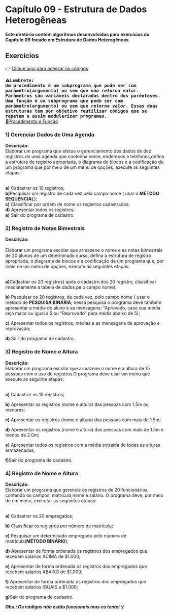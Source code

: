 <h1>Capítulo 09 - Estrutura de Dados Heterogêneas</h1>
<strong>Este diretório contém algoritmos desenvolvidos para exercícios do Capítulo 09  focado em Estrutura de Dados Heterogêneas.</strong>

<h2>Exercícios</h2>

👉 [Clique aqui para acessar os códigos](https://github.com/JulioCesarSantosdv/Logica-com-Algoritimos/tree/main/Cap%C3%ADtulo%2009%20-%20Estrutura%20de%20Dados%20Heterog%C3%AAneas)

⚠️<strong><tt>Lembrete:<br>
Um procedimento é um subprograma que pode ser com parâmetro(argumento) ou sem que <i>não retorna valor</i>. Parâmetros são variáveis declaradas dentro dos parênteses.
Uma função é um subprograma que pode ser com parâmetro(argumento) ou sem que <i>retorna valor</i>.
Essas duas estruturas tem por objetivo reutilizar códigos que se repetem e assim modularizar programas.</tt></strong><br>
🎥[Procedimento e Função](https://www.youtube.com/watch?v=1U28x3STVos)

<h3>1) Gerenciar Dados de Uma Agenda</h3>
<strong>Descrição:</strong><br>
Elaborar um programa que efetue o gerenciamento dos dados de dez registros de uma agenda que contenha nome, endereços e telefones,defina a estrutura de registro apropriada, o diagrama de blocos e a codificação de um programa que,por meio de um menu de opções, execute as seguintes etapas:<br><br>

<strong>a)</strong> Cadastrar os 10 registros;<br>
<strong>b)</strong>Pesquisar um registro de cada vez pelo campo nome ( usar o <strong>MÉTODO SEQUENCIAL</strong>);<br>
<strong>c)</strong> Classificar por ordem de nome os registros cadastrados;<br>
<strong>d)</strong> Apresentar todos os registros;<br>
<strong>e)</strong> Sair do programa de cadastro.<br>


<h3>2) Registro de Notas Bimestrais</h3>
<strong>Descrição:</strong><br><br>
Elaborar um programa escolar que armazene o nome e as notas bimestrais de 20 alunos de um determinado curso, defina a estrutura de registro apropriada, o diagrama de blocos e a codificação de um programa que, por meio de um menu de opções, execute as seguintes etapas:<br><br>

<strong>a)</strong>Cadastrar os 20 registros( após o cadastro dos 20 registro, classificar imediatamente a tabela de dados pelo campo nome);<br>

<strong>b)</strong> Pesquisar os 20 registros, de cada vez, pelo campo nome ( usar o método de <strong>PESQUISA BINÁRIA</strong>; nessa pesquisa o programa deve também apresentar a média do aluno e as mensagens: "Aprovado, caso sua média seja maior ou igual a 5 ou "Reprovado" para média abaixo de 5);<br>

<strong>c)</strong> Apresentar todos os registros, médias e as mensagens de aprovação e reprovação;<br>

<strong>d)</strong> Sair do programa de cadastro.<br>

<h3>3) Registro de Nome e Altura</h3>
<strong>Descrição:</strong><br>
Elaborar um programa escolar que armazene o nome e a altura de 15 pessoas com o uso de registros.O programa deve usar um menu que  execute as seguinte etapas:<br><br>

<strong>a)</strong> Cadastrar os 15 registros;<br>

<strong>b)</strong> Apresentar os registros (nome e altura) das pessoas com 1.5m ou menores;<br>

<strong>c)</strong> Apresentar os registros (nome e altura) das pessoas com mais de 1.5m;<br>

<strong>d)</strong> Apresentar os registros (nome e altura) das pessoas com mais de 1.5m e menos de 2.0m;<br>

<strong>e)</strong> Apresentar todos os registros com a média extraída de todas  as alturas armazenadas;<br>

<strong>f)</strong>Sair do programa de cadastro.<br>

<h3>4) Registro de Nome e Altura</h3>
<strong>Descrição:</strong><br>
Elaborar um programa que gerencie os registros de 20 funcionários, contendo os campos: matrícula,nome e salário. O programa deve, por meio de um menu, executar as seguintes etapas:<br><br>

<strong>a)</strong> Cadastrar os 20 empregados;<br>

<strong>b)</strong> Classificar os registros por número de matrícula;<br>

<strong>c)</strong> Pesquisar um determinado empregado pelo número de matrícula(<strong>MÉTODO BINÁRIO</strong>);<br>

<strong>d)</strong> Apresentar de forma ordenada os registros dos empregados que recebem salarios ACIMA de $1.000;<br>

<strong>e)</strong> Apresentar de forma ordenada os registros dos empregados que recebem salarios ABAIXO de $1.000;<br>

<strong>f)</strong> Apresentar de forma ordenada os registros dos empregados que recebem salarios IGUAIS a $1.000;<br>

<strong>g)</strong>Sair do programa de cadastro.<br>



<strong><i>Obs.: Os códigos não estão funcionais mas eu tentei :(</i></strong>
